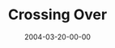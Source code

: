 ---
layout: message
category: message
series: "The New New Thing"
title: "Crossing Over"
date: 2004-03-20-00-00
message_id: 179
---